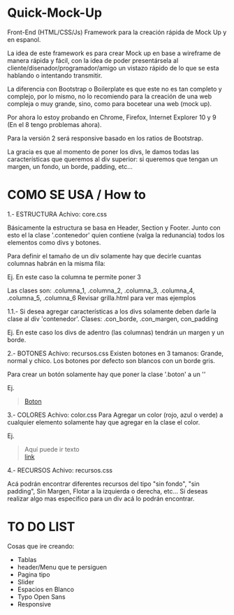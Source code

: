Quick-Mock-Up
=============

Front-End (HTML/CSS/Js) Framework para la creación rápida de Mock Up y en espanol.

La idea de este framework es para crear Mock up en base a wireframe de manera rápida y fácil, con la idea de poder presentársela al cliente/disenador/programador/amigo un vistazo rápido de lo que se esta hablando o intentando transmitir.

La diferencia con Bootstrap o Boilerplate es que este no es tan completo y complejo, por lo mismo, no lo recomiendo para la creación de una web compleja o muy grande, sino, como para bocetear una web (mock up).

Por ahora lo estoy probando en Chrome, Firefox, Internet Explorer 10 y 9 (En el 8 tengo problemas ahora).

Para la versión 2 será responsive basado en los ratios de Bootstrap.

La gracia es que al momento de poner los divs, le damos todas las características que queremos al div superior: si queremos que tengan un margen, un fondo, un borde, padding, etc...


COMO SE USA / How to
===========

1.- ESTRUCTURA
Achivo: core.css

Básicamente la estructura se basa en Header, Section y Footer. Junto con esto el la clase '.contenedor' quien contiene (valga la redunancia) todos los elementos como divs y botones.

Para definir el tamaño de un div solamente hay que decirle cuantas columnas habrán en la misma fila:

Ej. En este caso la columna te permite poner 3
> <section>
>    <div class="contenedor">
>        <div class="columna_3"></div>
>        <div class="columna_3"></div>
>        <div class="columna_3"></div>
>    </div>
> </section>

Las clases son: .columna_1, .columna_2, .columna_3, .columna_4, .columna_5, .columna_6
Revisar grilla.html para ver mas ejemplos

1.1.-
Si desea agregar características a los divs solamente deben darle la clase al div 'contenedor'.
Clases:
.con_borde, .con_margen, con_padding

Ej. En este caso los divs de adentro (las columnas) tendrán un margen y un borde.
>    <div class="contenedor con_margen con_borde">
>        <div class="columna_3"></div>
>        <div class="columna_3"></div>
>        <div class="columna_3"></div>
>    </div>

2.- BOTONES
Achivo: recursos.css
Existen botones en 3 tamanos: Grande, normal y chico. Los botones por defecto son blancos con un borde gris.

Para crear un botón solamente hay que poner la clase '.boton' a un '<a>'

Ej.
> <a href="#" class="boton">Boton</a>


3.- COLORES
Achivo: color.css
Para Agregar un color (rojo, azul o verde) a cualquier elemento solamente hay que agregar en la clase el color.

Ej.

> <div class="verde"> Aquí puede ir texto </div>
> <a href="#" class="rojo">link</a>


4.- RECURSOS
Achivo: recursos.css

Acá podrán encontrar diferentes recursos del tipo "sin fondo", "sin padding", Sin Margen, Flotar a la izquierda o derecha, etc...
Si deseas realizar algo mas especifico para un div acá lo podrán encontrar.


TO DO LIST
==========

Cosas que ire creando:
- Tablas
- header/Menu que te persiguen
- Pagina tipo
- Slider
- Espacios en Blanco
- Typo Open Sans 
- Responsive



